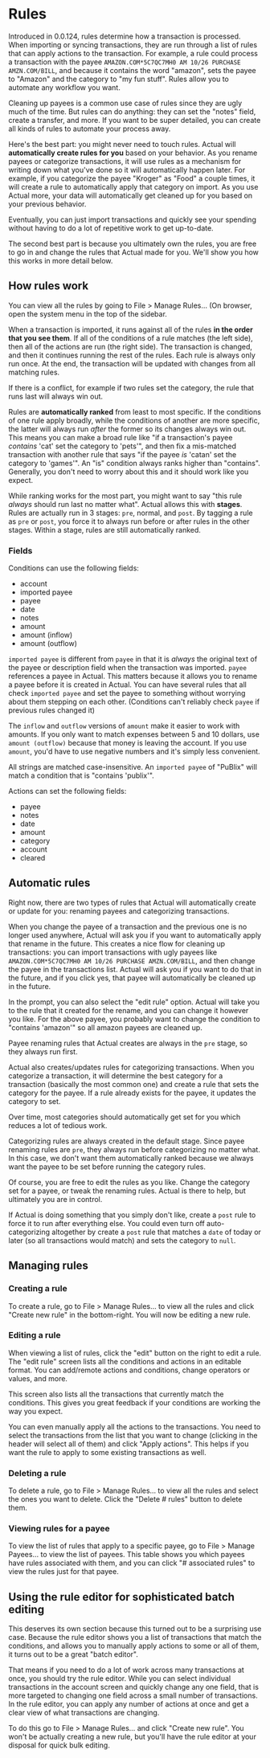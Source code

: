 # Rules

Introduced in 0.0.124, rules determine how a transaction is processed. When importing or syncing transactions, they are run through a list of rules that can apply actions to the transaction. For example, a rule could process a transaction with the payee `AMAZON.COM*5C7QC7MH0 AM 10/26 PURCHASE AMZN.COM/BILL`, and because it contains the word "amazon", sets the payee to "Amazon" and the category to "my fun stuff". Rules allow you to automate any workflow you want.

Cleaning up payees is a common use case of rules since they are ugly much of the time. But rules can do anything: they can set the "notes" field, create a transfer, and more. If you want to be super detailed, you can create all kinds of rules to automate your process away.

Here's the best part: you might never need to touch rules. Actual will **automatically create rules for you** based on your behavior. As you rename payees or categorize transactions, it will use rules as a mechanism for writing down what you've done so it will automatically happen later. For example, if you categorize the payee "Kroger" as "Food" a couple times, it will create a rule to automatically apply that category on import. As you use Actual more, your data will automatically get cleaned up for you based on your previous behavior.

Eventually, you can just import transactions and quickly see your spending without having to do a lot of repetitive work to get up-to-date.

The second best part is because you ultimately own the rules, you are free to go in and change the rules that Actual made for you. We'll show you how this works in more detail below.

## How rules work

You can view all the rules by going to File > Manage Rules… (On browser, open the system menu in the top of the sidebar.

When a transaction is imported, it runs against all of the rules **in the order that you see them**. If all of the conditions of a rule matches (the left side), then all of the actions are run (the right side). The transaction is changed, and then it continues running the rest of the rules. Each rule is always only run once. At the end, the transaction will be updated with changes from all matching rules.

If there is a conflict, for example if two rules set the category, the rule that runs last will always win out.

Rules are **automatically ranked** from least to most specific. If the conditions of one rule apply broadly, while the conditions of another are more specific, the latter will always run _after_ the former so its changes always win out. This means you can make a broad rule like "if a transaction's payee _contains_ 'cat' set the category to 'pets'", and then fix a mis-matched transaction with another rule that says "if the payee _is_ 'catan' set the category to 'games'". An "is" condition always ranks higher than "contains". Generally, you don't need to worry about this and it should work like you expect.

While ranking works for the most part, you might want to say "this rule _always_ should run last no matter what". Actual allows this with **stages**. Rules are actually run in 3 stages: `pre`, normal, and `post`. By tagging a rule as `pre` or `post`, you force it to always run before or after rules in the other stages. Within a stage, rules are still automatically ranked.

### Fields

Conditions can use the following fields:

- account
- imported payee
- payee
- date
- notes
- amount
- amount (inflow)
- amount (outflow)

`imported payee` is different from `payee` in that it is _always_ the original text of the payee or description field when the transaction was imported. `payee` references a payee in Actual. This matters because it allows you to rename a payee before it is created in Actual. You can have several rules that all check `imported payee` and set the payee to something without worrying about them stepping on each other. (Conditions can't reliably check `payee` if previous rules changed it)

The `inflow` and `outflow` versions of `amount` make it easier to work with amounts. If you only want to match expenses between 5 and 10 dollars, use `amount (outflow)` because that money is leaving the account. If you use `amount`, you'd have to use negative numbers and it's simply less convenient.

All strings are matched case-insensitive. An `imported payee` of "PuBlix" will match a condition that is "contains 'publix'".

Actions can set the following fields:

- payee
- notes
- date
- amount
- category
- account
- cleared

## Automatic rules

Right now, there are two types of rules that Actual will automatically create or update for you: renaming payees and categorizing transactions.

When you change the payee of a transaction and the previous one is no longer used anywhere, Actual will ask you if you want to automatically apply that rename in the future. This creates a nice flow for cleaning up transactions: you can import transactions with ugly payees like `AMAZON.COM*5C7QC7MH0 AM 10/26 PURCHASE AMZN.COM/BILL`, and then change the payee in the transactions list. Actual will ask you if you want to do that in the future, and if you click yes, that payee will automatically be cleaned up in the future.

In the prompt, you can also select the "edit rule" option. Actual will take you to the rule that it created for the rename, and you can change it however you like. For the above payee, you probably want to change the condition to "contains 'amazon'" so all amazon payees are cleaned up.

Payee renaming rules that Actual creates are always in the `pre` stage, so they always run first.

Actual also creates/updates rules for categorizing transactions. When you categorize a transaction, it will determine the best category for a transaction (basically the most common one) and create a rule that sets the category for the payee. If a rule already exists for the payee, it updates the category to set.

Over time, most categories should automatically get set for you which reduces a lot of tedious work.

Categorizing rules are always created in the default stage. Since payee renaming rules are `pre`, they always run before categorizing no matter what. In this case, we don't want them automatically ranked because we always want the payee to be set before running the category rules.

Of course, you are free to edit the rules as you like. Change the category set for a payee, or tweak the renaming rules. Actual is there to help, but ultimately you are in control.

If Actual is doing something that you simply don't like, create a `post` rule to force it to run after everything else. You could even turn off auto-categorizing altogether by create a `post` rule that matches a `date` of today or later (so all transactions would match) and sets the category to `null`.

## Managing rules

### Creating a rule

To create a rule, go to File > Manage Rules… to view all the rules and click "Create new rule" in the bottom-right. You will now be editing a new rule.

### Editing a rule

When viewing a list of rules, click the "edit" button on the right to edit a rule. The "edit rule" screen lists all the conditions and actions in an editable format. You can add/remote actions and conditions, change operators or values, and more.

This screen also lists all the transactions that currently match the conditions. This gives you great feedback if your conditions are working the way you expect.

You can even manually apply all the actions to the transactions. You need to select the transactions from the list that you want to change (clicking in the header will select all of them) and click "Apply actions". This helps if you want the rule to apply to some existing transactions as well.

### Deleting a rule

To delete a rule, go to File > Manage Rules… to view all the rules and select the ones you want to delete. Click the "Delete # rules" button to delete them.

### Viewing rules for a payee

To view the list of rules that apply to a specific payee, go to File > Manage Payees… to view the list of payees. This table shows you which payees have rules associated with them, and you can click "# associated rules" to view the rules just for that payee.

## Using the rule editor for sophisticated batch editing

This deserves its own section because this turned out to be a surprising use case. Because the rule editor shows you a list of transactions that match the conditions, and allows you to manually apply actions to some or all of them, it turns out to be a great "batch editor".

That means if you need to do a lot of work across many transactions at once, you should try the rule editor. While you can select individual transactions in the account screen and quickly change any one field, that is more targeted to changing one field across a small number of transactions. In the rule editor, you can apply any number of actions at once and get a clear view of what transactions are changing.

To do this go to File > Manage Rules… and click "Create new rule". You won't be actually creating a new rule, but you'll have the rule editor at your disposal for quick bulk editing.
